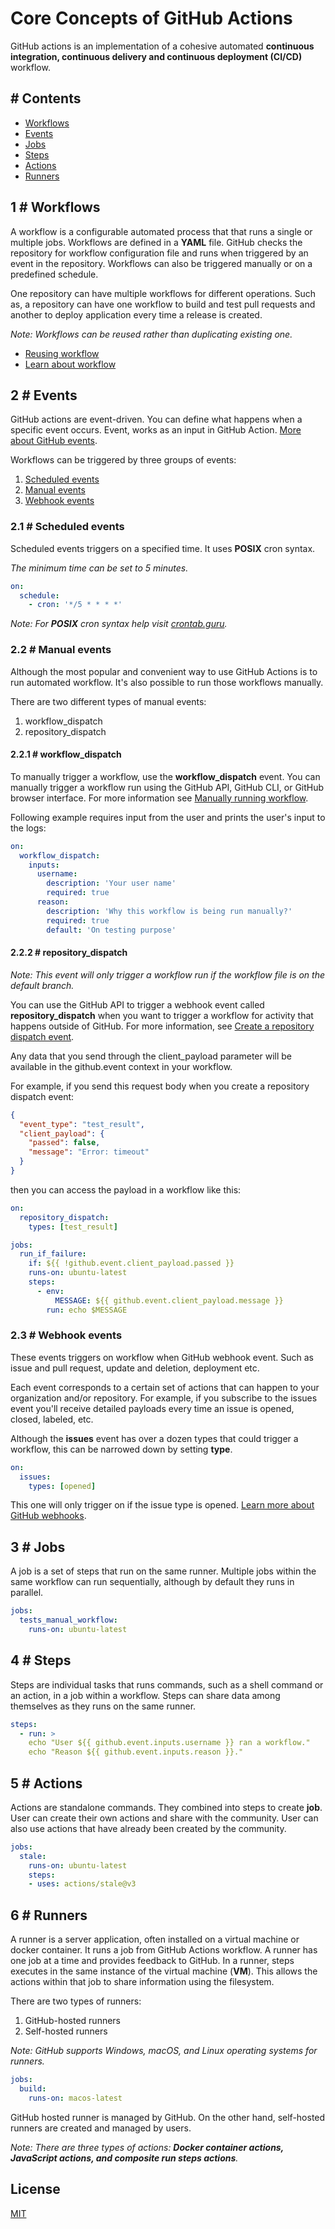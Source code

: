 # Core Concepts of GitHub Actions
GitHub actions is an implementation of a cohesive automated **continuous integration, continuous delivery and continuous deployment (CI/CD)** workflow.

## # Contents
* [Workflows](#1--workflows)
* [Events](#2--events)
* [Jobs](#3--jobs)
* [Steps](#4--steps)
* [Actions](#5--actions)
* [Runners](#6--runners)

## 1 # Workflows
A workflow is a configurable automated process that that runs a single or multiple jobs. Workflows are defined in a **YAML** file. GitHub checks the repository for workflow configuration file and runs when triggered by an event in the repository. Workflows can also be triggered manually or on a predefined schedule.

One repository can have multiple workflows for different operations. Such as, a repository can 
have one workflow to build and test pull requests and another to deploy application every time a release is created.

*Note: Workflows can be reused rather than duplicating existing one.*

* [Reusing workflow](https://docs.github.com/en/actions/learn-github-actions/reusing-workflows)
* [Learn about workflow](https://docs.github.com/en/actions/using-workflows)

## 2 # Events
GitHub actions are event-driven. You can define what happens when a specific event occurs. Event, works as an input in GitHub Action.
[More about GitHub events](https://docs.github.com/en/actions/using-workflows/events-that-trigger-workflows#available-events).

Workflows can be triggered by three groups of events:
1. [Scheduled events](#21--scheduled-events)
2. [Manual events](#22--manual-events)
3. [Webhook events](#23--webhook-events)

### 2.1 # Scheduled events
Scheduled events triggers on a specified time. It uses **POSIX** cron syntax. 

*The minimum time can be set to 5 minutes.*

```yml
on:
  schedule:
    - cron: '*/5 * * * *'
```
*Note: For **POSIX** cron syntax help visit [crontab.guru](https://crontab.guru).*

### 2.2 # Manual events
Although the most popular and convenient way to use GitHub Actions is to run automated workflow. It's also possible to run those workflows manually.

There are two different types of manual events:
1. workflow_dispatch
2. repository_dispatch

#### 2.2.1 # workflow_dispatch
To manually trigger a workflow, use the **workflow_dispatch** event. You can manually trigger a workflow run using the GitHub API, GitHub CLI, or GitHub browser interface. For more information see [Manually running workflow](https://docs.github.com/en/actions/managing-workflow-runs/manually-running-a-workflow).

Following example requires input from the user and prints the user's input to the logs:

```yml
on:
  workflow_dispatch:
    inputs:
      username:
        description: 'Your user name'
        required: true
      reason:
        description: 'Why this workflow is being run manually?'
        required: true
        default: 'On testing purpose'
```

#### 2.2.2 # repository_dispatch
*Note: This event will only trigger a workflow run if the workflow file is on the default branch.*

You can use the GitHub API to trigger a webhook event called **repository_dispatch** when you want to trigger a workflow for activity that happens outside of GitHub. For more information, see [Create a repository dispatch event](https://docs.github.com/en/rest/reference/repos#create-a-repository-dispatch-event).

Any data that you send through the client_payload parameter will be available in the github.event context in your workflow. 

For example, if you send this request body when you create a repository dispatch event:

```json
{
  "event_type": "test_result",
  "client_payload": {
    "passed": false,
    "message": "Error: timeout"
  }
}
```

then you can access the payload in a workflow like this:

```yml
on:
  repository_dispatch:
    types: [test_result]

jobs:
  run_if_failure:
    if: ${{ !github.event.client_payload.passed }}
    runs-on: ubuntu-latest
    steps:
      - env:
          MESSAGE: ${{ github.event.client_payload.message }}
        run: echo $MESSAGE
```

### 2.3 # Webhook events
These events triggers on workflow when GitHub webhook event. Such as issue and pull request, update and deletion, deployment etc.

Each event corresponds to a certain set of actions that can happen to your organization and/or repository. For example, if you subscribe to the issues event you'll receive detailed payloads every time an issue is opened, closed, labeled, etc.

Although the **issues** event has over a dozen types that could trigger a workflow, this can be narrowed down by setting **type**.

```yml
on:
  issues:
    types: [opened]
```
This one will only trigger on if the issue type is opened. [Learn more about GitHub webhooks](https://docs.github.com/en/developers/webhooks-and-events/webhooks/creating-webhooks).

## 3 # Jobs
A job is a set of steps that run on the same runner. Multiple jobs within the same workflow can run sequentially, although by default they runs in parallel.

```yml
jobs:
  tests_manual_workflow:
    runs-on: ubuntu-latest
```

## 4 # Steps
Steps are individual tasks that runs commands, such as a shell command or an action, in a job within a workflow. Steps can share data among themselves as they runs on the same runner.

```yml
steps:
  - run: >
    echo "User ${{ github.event.inputs.username }} ran a workflow."
    echo "Reason ${{ github.event.inputs.reason }}."
```
## 5 # Actions
Actions are standalone commands. They combined into steps to create **job**. User can create their own actions and share with the community. User can also use actions that have already been created by the community.

```yml
jobs:
  stale:
    runs-on: ubuntu-latest
    steps:
    - uses: actions/stale@v3
```
## 6 # Runners
A runner is a server application, often installed on a virtual machine or docker container. It runs a job from GitHub Actions workflow. A runner has one job at a time and provides feedback to GitHub. In a runner, steps executes in the same instance of the virtual machine (**VM**). This allows the actions within that job to share information using the filesystem.

There are two types of runners:
1. GitHub-hosted runners
2. Self-hosted runners

*Note: GitHub supports Windows, macOS, and Linux operating systems for runners.*

```yml
jobs:
  build:
    runs-on: macos-latest
```
GitHub hosted runner is managed by GitHub. On the other hand, self-hosted runners are created and managed by users.

*Note: There are three types of actions: **Docker container actions, JavaScript actions, and composite run steps actions**.*

## License
[MIT](LICENSE)
